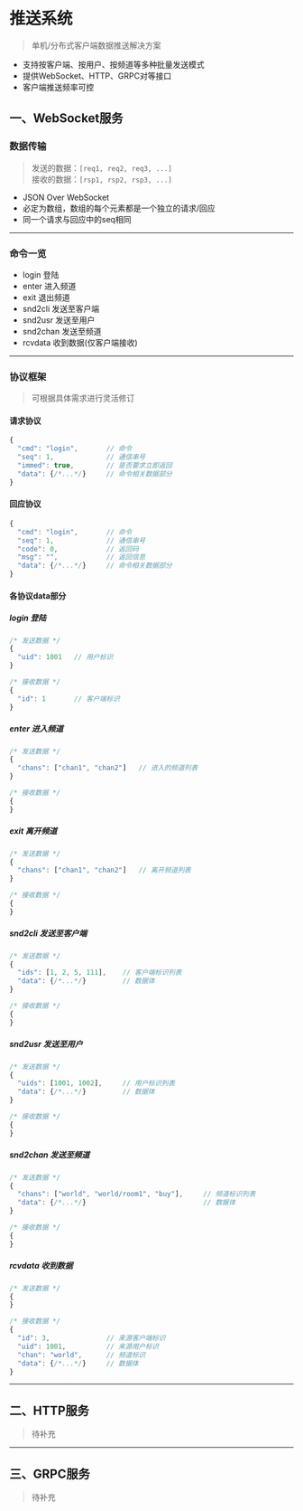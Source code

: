 # 推送系统

> 单机/分布式客户端数据推送解决方案<br>

* 支持按客户端、按用户、按频道等多种批量发送模式
* 提供WebSocket、HTTP、GRPC对等接口
* 客户端推送频率可控

## 一、WebSocket服务

### 数据传输

> 发送的数据：```[req1, req2, req3, ...]```<br>
> 接收的数据：```[rsp1, rsp2, rsp3, ...]```<br>

* JSON Over WebSocket
* 必定为数组，数组的每个元素都是一个独立的请求/回应
* 同一个请求与回应中的seq相同

---

### 命令一览

* login 登陆<br>
* enter 进入频道<br>
* exit 退出频道<br>
* snd2cli 发送至客户端<br>
* snd2usr 发送至用户<br>
* snd2chan 发送至频道<br>
* rcvdata 收到数据(仅客户端接收)<br>

---

### 协议框架

> 可根据具体需求进行灵活修订

#### 请求协议

```js
{
  "cmd": "login",       // 命令
  "seq": 1,             // 通信串号
  "immed": true,        // 是否要求立即返回
  "data": {/*...*/}     // 命令相关数据部分
}
```

#### 回应协议

```js
{
  "cmd": "login",       // 命令
  "seq": 1,             // 通信串号
  "code": 0,            // 返回码
  "msg": "",            // 返回信息
  "data": {/*...*/}     // 命令相关数据部分
}
```

#### 各协议data部分

##### login 登陆

```js
/* 发送数据 */
{
  "uid": 1001   // 用户标识
}

/* 接收数据 */
{
  "id": 1       // 客户端标识
}
```

##### enter 进入频道

```js
/* 发送数据 */
{
  "chans": ["chan1", "chan2"]   // 进入的频道列表
}

/* 接收数据 */
{
}
```

##### exit 离开频道

```js
/* 发送数据 */
{
  "chans": ["chan1", "chan2"]   // 离开频道列表
}

/* 接收数据 */
{
}
```

##### snd2cli 发送至客户端

```js
/* 发送数据 */
{
  "ids": [1, 2, 5, 111],    // 客户端标识列表
  "data": {/*...*/}         // 数据体
}

/* 接收数据 */
{
}
```

##### snd2usr 发送至用户

```js
/* 发送数据 */
{
  "uids": [1001, 1002],     // 用户标识列表
  "data": {/*...*/}         // 数据体
}

/* 接收数据 */
{
}
```

##### snd2chan 发送至频道

```js
/* 发送数据 */
{
  "chans": ["world", "world/room1", "buy"],     // 频道标识列表
  "data": {/*...*/}                             // 数据体
}

/* 接收数据 */
{
}
```

##### rcvdata 收到数据

```js
/* 发送数据 */
{
}

/* 接收数据 */
{
  "id": 3,              // 来源客户端标识
  "uid": 1001,          // 来源用户标识
  "chan": "world",      // 频道标识
  "data": {/*...*/}     // 数据体
}
```

---

## 二、HTTP服务

> 待补充

---

## 三、GRPC服务
> 待补充
